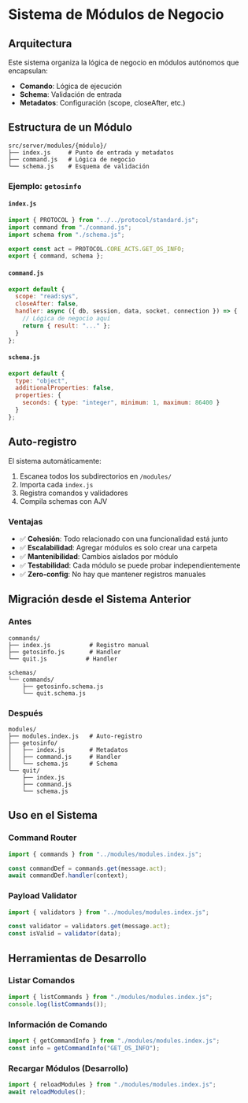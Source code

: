 # Sistema de Módulos de Negocio

## Arquitectura

Este sistema organiza la lógica de negocio en módulos autónomos que encapsulan:
- **Comando**: Lógica de ejecución
- **Schema**: Validación de entrada
- **Metadatos**: Configuración (scope, closeAfter, etc.)

## Estructura de un Módulo

```
src/server/modules/{módulo}/
├── index.js     # Punto de entrada y metadatos
├── command.js   # Lógica de negocio
└── schema.js    # Esquema de validación
```

### Ejemplo: `getosinfo`

#### `index.js`
```javascript
import { PROTOCOL } from "../../protocol/standard.js";
import command from "./command.js";
import schema from "./schema.js";

export const act = PROTOCOL.CORE_ACTS.GET_OS_INFO;
export { command, schema };
```

#### `command.js`
```javascript
export default {
  scope: "read:sys",
  closeAfter: false,
  handler: async ({ db, session, data, socket, connection }) => {
    // Lógica de negocio aquí
    return { result: "..." };
  }
};
```

#### `schema.js`
```javascript
export default {
  type: "object",
  additionalProperties: false,
  properties: {
    seconds: { type: "integer", minimum: 1, maximum: 86400 }
  }
};
```

## Auto-registro

El sistema automáticamente:
1. Escanea todos los subdirectorios en `/modules/`
2. Importa cada `index.js`
3. Registra comandos y validadores
4. Compila schemas con AJV

### Ventajas

- ✅ **Cohesión**: Todo relacionado con una funcionalidad está junto
- ✅ **Escalabilidad**: Agregar módulos es solo crear una carpeta
- ✅ **Mantenibilidad**: Cambios aislados por módulo
- ✅ **Testabilidad**: Cada módulo se puede probar independientemente
- ✅ **Zero-config**: No hay que mantener registros manuales

## Migración desde el Sistema Anterior

### Antes
```
commands/
├── index.js           # Registro manual
├── getosinfo.js       # Handler
└── quit.js           # Handler

schemas/
└── commands/
    ├── getosinfo.schema.js
    └── quit.schema.js
```

### Después
```
modules/
├── modules.index.js   # Auto-registro
├── getosinfo/
│   ├── index.js       # Metadatos
│   ├── command.js     # Handler
│   └── schema.js      # Schema
└── quit/
    ├── index.js
    ├── command.js
    └── schema.js
```

## Uso en el Sistema

### Command Router
```javascript
import { commands } from "../modules/modules.index.js";

const commandDef = commands.get(message.act);
await commandDef.handler(context);
```

### Payload Validator
```javascript
import { validators } from "../modules/modules.index.js";

const validator = validators.get(message.act);
const isValid = validator(data);
```

## Herramientas de Desarrollo

### Listar Comandos
```javascript
import { listCommands } from "./modules/modules.index.js";
console.log(listCommands());
```

### Información de Comando
```javascript
import { getCommandInfo } from "./modules/modules.index.js";
const info = getCommandInfo("GET_OS_INFO");
```

### Recargar Módulos (Desarrollo)
```javascript
import { reloadModules } from "./modules/modules.index.js";
await reloadModules();
```
